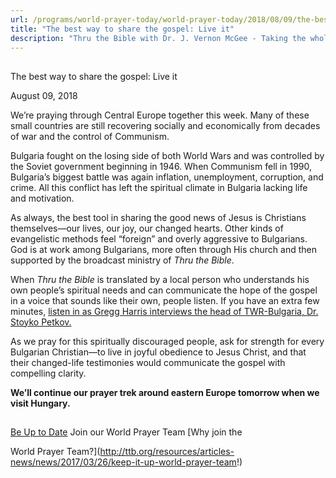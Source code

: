 ```yaml
---
url: /programs/world-prayer-today/world-prayer-today/2018/08/09/the-best-way-to-share-the-gospel-live-it
title: "The best way to share the gospel: Live it"
description: "Thru the Bible with Dr. J. Vernon McGee - Taking the whole Word to the whole world"
---
```







## 
 The best way to share the gospel: Live it


August 09, 2018




We’re praying through Central Europe together this week. Many of these small countries are still recovering socially and economically from decades of war and the control of Communism. 


Bulgaria fought on the losing side of both World Wars and was controlled by the Soviet government beginning in 1946. When Communism fell in 1990, Bulgaria’s biggest battle was again inflation, unemployment, corruption, and crime. All this conflict has left the spiritual climate in Bulgaria lacking life and motivation. 


As always, the best tool in sharing the good news of Jesus is Christians themselves—our lives, our joy, our changed hearts. Other kinds of evangelistic methods feel “foreign” and overly aggressive to Bulgarians. God is at work among Bulgarians, more often through His church and then supported by the broadcast ministry of *Thru the Bible*. 


When *Thru the Bible* is translated by a local person who understands his own people’s spiritual needs and can communicate the hope of the gospel in a voice that sounds like their own, people listen. If you have an extra few minutes, [listen in as Gregg Harris interviews the head of TWR-Bulgaria, Dr. Stoyko Petkov.](https://www.youtube.com/watch?v=p-XWHCwKGqk) 


As we pray for this spiritually discouraged people, ask for strength for every Bulgarian Christian—to live in joyful obedience to Jesus Christ, and that their changed-life testimonies would communicate the gospel with compelling clarity. 


**We’ll continue our prayer trek around eastern Europe tomorrow when we visit Hungary.** 







## 




[Be Up to Date](http://feeds.feedburner.com/WorldPrayerToday "World Prayer Today RSS Feed")
Join our World Prayer Team
[Why join the  

World Prayer Team?](http://ttb.org/resources/articles-news/news/2017/03/26/keep-it-up-world-prayer-team!)




